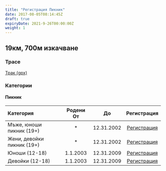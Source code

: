 ```yaml
---
title: "Регистрация Пикник"
date: 2017-08-05T08:14:45Z
draft: true
expiryDate: 2021-9-26T00:00:00Z
weight: 1
---
```


## 19км, 700м изкачване
### Трасе  
[Трак (gpx)](https://drive.google.com/file/d/1mtRZ3nVulS3SvMtFwTIgwJzj0ww0W7Sr/view?usp=sharing) 


### Категории
#### Пикник
Категория         | Родени От |      До   | Регистрация     
:-----------------|:---------:|:---------:|:-----------:
 Мъже, юноши пикник (19+)  |     *     | 12.31.2002| [Регистрация](https://forms.gle/WhFRzTo8HHJU92gE8)
 Жени, девойки пикник  (19+) |     *     | 12.31.2002| [Регистрация](https://forms.gle/WhFRzTo8HHJU92gE8)
 Юноши (12-18)  | 1.1.2003  | 12.31.2009| [Регистрация](https://forms.gle/WhFRzTo8HHJU92gE8)
 Девойки (12-18)| 1.1.2003  | 12.31.2009| [Регистрация](https://forms.gle/WhFRzTo8HHJU92gE8)


